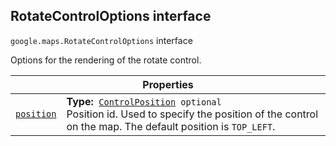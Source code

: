 
<devsite-heading text=" RotateControlOptions interface" for="RotateControlOptions" level="h2" link="" toc="" back-to-top=""><h2 id="RotateControlOptions" is-upgraded="">RotateControlOptions interface</h2></devsite-heading>
<p>
<code translate="no" dir="ltr"><span itemprop="path">google.maps</span>.<span itemprop="name">RotateControlOptions</span></code>
interface
</p>
<p>Options for the rendering of the rotate control.</p>
<div class="devsite-table-wrapper"><table class="properties responsive" summary="interface RotateControlOptions - Properties">
<thead>
<tr><th colspan="2">Properties</th>
</tr></thead>
<tbody>
<tr id="RotateControlOptions.position">
<td itemprop="property"><code translate="no" dir="ltr"><a class="secret-link" href="#RotateControlOptions.position"><span>position</span></a></code></td>
<td><div><strong>Type:</strong>&nbsp; <code translate="no" dir="ltr"><a href="ControlPosition.md">ControlPosition</a> <span class="optional-type-annotation">optional</span></code></div>
<div class="desc">Position id. Used to specify the position of the control on the map. The default position is <code translate="no" dir="ltr">TOP_LEFT</code>.</div></td>
</tr>
</tbody>
</table></div>

